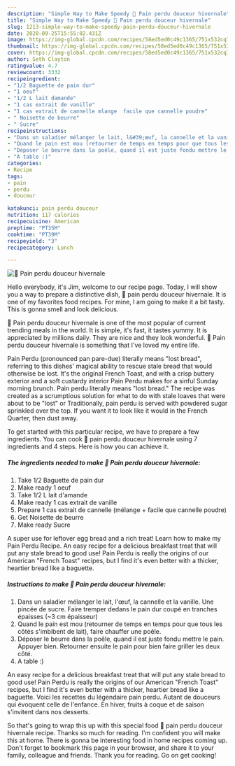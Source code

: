 ```yaml
---
description: "Simple Way to Make Speedy 🌺 Pain perdu douceur hivernale"
title: "Simple Way to Make Speedy 🌺 Pain perdu douceur hivernale"
slug: 1213-simple-way-to-make-speedy-pain-perdu-douceur-hivernale
date: 2020-09-25T15:55:02.431Z
image: https://img-global.cpcdn.com/recipes/58ed5ed0c49c1365/751x532cq70/🌺-pain-perdu-douceur-hivernale-photo-principale-de-la-recette.jpg
thumbnail: https://img-global.cpcdn.com/recipes/58ed5ed0c49c1365/751x532cq70/🌺-pain-perdu-douceur-hivernale-photo-principale-de-la-recette.jpg
cover: https://img-global.cpcdn.com/recipes/58ed5ed0c49c1365/751x532cq70/🌺-pain-perdu-douceur-hivernale-photo-principale-de-la-recette.jpg
author: Seth Clayton
ratingvalue: 4.7
reviewcount: 3332
recipeingredient:
- "1/2 Baguette de pain dur"
- "1 oeuf"
- "1/2 L lait damande"
- "1 cas extrait de vanille"
- "1 cas extrait de cannelle mlange  facile que cannelle poudre"
- " Noisette de beurre"
- " Sucre"
recipeinstructions:
- "Dans un saladier mélanger le lait, l&#39;œuf, la cannelle et la vanille. Une pincée de sucre. Faire tremper dedans le pain dur coupé en tranches épaisses (~3 cm épaisseur)"
- "Quand le pain est mou (retourner de temps en temps pour que tous les côtés s&#39;imbibent de lait), faire chauffer une poêle."
- "Déposer le beurre dans la poêle, quand il est juste fondu mettre le pain. Appuyer bien. Retourner ensuite le pain pour bien faire griller les deux côté."
- "A table :)"
categories:
- Recipe
tags:
- pain
- perdu
- douceur

katakunci: pain perdu douceur 
nutrition: 117 calories
recipecuisine: American
preptime: "PT35M"
cooktime: "PT39M"
recipeyield: "3"
recipecategory: Lunch

---
```



![🌺 Pain perdu douceur hivernale](https://img-global.cpcdn.com/recipes/58ed5ed0c49c1365/751x532cq70/🌺-pain-perdu-douceur-hivernale-photo-principale-de-la-recette.jpg)

Hello everybody, it's Jim, welcome to our recipe page. Today, I will show you a way to prepare a distinctive dish, 🌺 pain perdu douceur hivernale. It is one of my favorites food recipes. For mine, I am going to make it a bit tasty. This is gonna smell and look delicious.

🌺 Pain perdu douceur hivernale is one of the most popular of current trending meals in the world. It is simple, it's fast, it tastes yummy. It is appreciated by millions daily. They are nice and they look wonderful. 🌺 Pain perdu douceur hivernale is something that I've loved my entire life.

Pain Perdu (pronounced pan pare-due) literally means &#34;lost bread&#34;, referring to this dishes&#39; magical ability to rescue stale bread that would otherwise be lost. It&#39;s the original French Toast, and with a crisp buttery exterior and a soft custardy interior Pain Perdu makes for a sinful Sunday morning brunch. Pain perdu literally means &#34;lost bread.&#34; The recipe was created as a scrumptious solution for what to do with stale loaves that were about to be &#34;lost&#34; or Traditionally, pain perdu is served with powdered sugar sprinkled over the top. If you want it to look like it would in the French Quarter, then dust away.


To get started with this particular recipe, we have to prepare a few ingredients. You can cook 🌺 pain perdu douceur hivernale using 7 ingredients and 4 steps. Here is how you can achieve it.

<!--inarticleads1-->

##### The ingredients needed to make 🌺 Pain perdu douceur hivernale:

1. Take 1/2 Baguette de pain dur
1. Make ready 1 oeuf
1. Take 1/2 L lait d&#39;amande
1. Make ready 1 cas extrait de vanille
1. Prepare 1 cas extrait de cannelle (mélange + facile que cannelle poudre)
1. Get  Noisette de beurre
1. Make ready  Sucre


A super use for leftover egg bread and a rich treat! Learn how to make my Pain Perdu Recipe. An easy recipe for a delicious breakfast treat that will put any stale bread to good use! Pain Perdu is really the origins of our American &#34;French Toast&#34; recipes, but I find it&#39;s even better with a thicker, heartier bread like a baguette. 

<!--inarticleads2-->

##### Instructions to make 🌺 Pain perdu douceur hivernale:

1. Dans un saladier mélanger le lait, l&#39;œuf, la cannelle et la vanille. Une pincée de sucre. Faire tremper dedans le pain dur coupé en tranches épaisses (~3 cm épaisseur)
1. Quand le pain est mou (retourner de temps en temps pour que tous les côtés s&#39;imbibent de lait), faire chauffer une poêle.
1. Déposer le beurre dans la poêle, quand il est juste fondu mettre le pain. Appuyer bien. Retourner ensuite le pain pour bien faire griller les deux côté.
1. A table :)


An easy recipe for a delicious breakfast treat that will put any stale bread to good use! Pain Perdu is really the origins of our American &#34;French Toast&#34; recipes, but I find it&#39;s even better with a thicker, heartier bread like a baguette. Voici les recettes du légendaire pain perdu. Autant de douceurs qui évoquent celle de l&#39;enfance. En hiver, fruits à coque et de saison s&#39;invitent dans nos desserts. 

So that's going to wrap this up with this special food 🌺 pain perdu douceur hivernale recipe. Thanks so much for reading. I'm confident you will make this at home. There is gonna be interesting food in home recipes coming up. Don't forget to bookmark this page in your browser, and share it to your family, colleague and friends. Thank you for reading. Go on get cooking!

